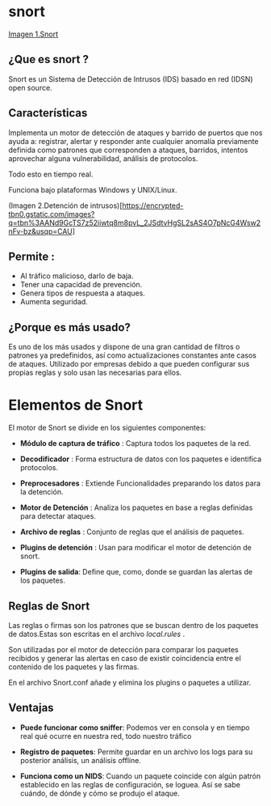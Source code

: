 # snort

[Imagen 1.Snort](https://www.welivesecurity.com/la-es/2014/01/13/primeros-pasos-implementacion-ids-snort/)


## ¿Que es snort ?

Snort es un Sistema de Detección de Intrusos (IDS) basado en red (IDSN) open source.



## Características

Implementa un motor de detección de ataques y barrido de puertos que nos ayuda a:
registrar, alertar y responder ante cualquier anomalía previamente definida como patrones 
que corresponden a ataques, barridos, intentos aprovechar alguna vulnerabilidad, análisis de protocolos.

Todo esto en tiempo real.

Funciona bajo plataformas Windows y UNIX/Linux.

(Imagen 2.Detención de intrusos)[https://encrypted-tbn0.gstatic.com/images?q=tbn%3AANd9GcTS7z52iiwtq8m8pvL_2JSdtvHgSL2sAS4O7pNcG4Wsw2nFv-bz&usqp=CAU]


## Permite :

* Al tráfico malicioso, darlo de baja. 
* Tener una capacidad de prevención. 
* Genera tipos de respuesta a ataques.
* Aumenta seguridad.



## ¿Porque es más usado?

Es uno de los más usados y dispone de una gran cantidad de filtros o patrones ya predefinidos, 
así como actualizaciones constantes ante casos de ataques.
Utilizado por empresas debido a que pueden configurar sus propias reglas y solo usan las necesarias para ellos.


# Elementos de Snort

El motor de Snort se divide en los siguientes componentes:

* __Módulo de captura de tráfico__ : 
Captura todos los paquetes de la red.

* __Decodificador__ :
Forma estructura de datos con los paquetes e identifica protocolos.

* __Preprocesadores__ :
 Extiende Funcionalidades preparando los datos para la detención.

* __Motor de Detención__ :
Analiza los paquetes en base a reglas definidas para detectar ataques.

* __Archivo de reglas__ :
 Conjunto de reglas que el análisis de paquetes.

* __Plugins de detención__ :
Usan para modificar el motor de detención de snort.

* __Plugins de salida__:
Define que, como, donde se guardan las alertas de los paquetes.


## Reglas de Snort

Las reglas o firmas son los patrones que se buscan dentro de los paquetes de datos.Estas son escritas en el archivo  _local.rules_ .


Son utilizadas por el motor de detección para comparar los paquetes recibidos y generar 
las alertas en caso de existir coincidencia entre el contenido de los paquetes y las firmas.

En el archivo Snort.conf añade y elimina los plugins o paquetes a utilizar.

## Ventajas 

* __Puede funcionar como sniffer__:
Podemos ver en consola y en tiempo real qué ocurre en nuestra red, todo nuestro tráfico

* __Registro de paquetes__:
Permite guardar en un archivo los logs para su posterior análisis, un análisis offline.

* __Funciona como un NIDS__:
Cuando un paquete coincide con algún patrón establecido en las reglas de configuración, se loguea. 
Así se sabe cuándo, de dónde y cómo se produjo el ataque.
